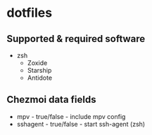 # dotfiles

## Supported & required software

- zsh
  - Zoxide
  - Starship
  - Antidote

## Chezmoi data fields

- mpv - true/false - include mpv config
- sshagent - true/false - start ssh-agent (zsh)
